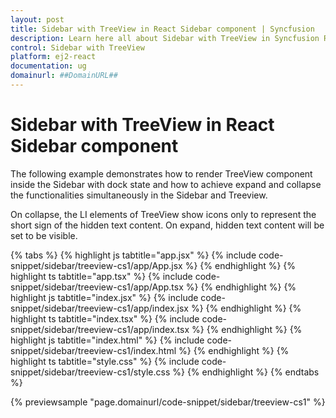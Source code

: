 ```yaml
---
layout: post
title: Sidebar with TreeView in React Sidebar component | Syncfusion
description: Learn here all about Sidebar with TreeView in Syncfusion React Sidebar component of Syncfusion Essential JS 2 and more.
control: Sidebar with TreeView 
platform: ej2-react
documentation: ug
domainurl: ##DomainURL##
---
```


# Sidebar with TreeView in React Sidebar component

The following example demonstrates how to render TreeView component inside the Sidebar with dock state and how to achieve expand and collapse the functionalities simultaneously in the Sidebar and Treeview.

On collapse, the LI elements of TreeView show icons only to represent the short sign of the hidden text content. On expand, hidden text content will be set to be visible.

{% tabs %}
{% highlight js tabtitle="app.jsx" %}
{% include code-snippet/sidebar/treeview-cs1/app/App.jsx %}
{% endhighlight %}
{% highlight ts tabtitle="app.tsx" %}
{% include code-snippet/sidebar/treeview-cs1/app/App.tsx %}
{% endhighlight %}
{% highlight js tabtitle="index.jsx" %}
{% include code-snippet/sidebar/treeview-cs1/app/index.jsx %}
{% endhighlight %}
{% highlight ts tabtitle="index.tsx" %}
{% include code-snippet/sidebar/treeview-cs1/app/index.tsx %}
{% endhighlight %}
{% highlight js tabtitle="index.html" %}
{% include code-snippet/sidebar/treeview-cs1/index.html %}
{% endhighlight %}
{% highlight ts tabtitle="style.css" %}
{% include code-snippet/sidebar/treeview-cs1/style.css %}
{% endhighlight %}
{% endtabs %}

 {% previewsample "page.domainurl/code-snippet/sidebar/treeview-cs1" %}